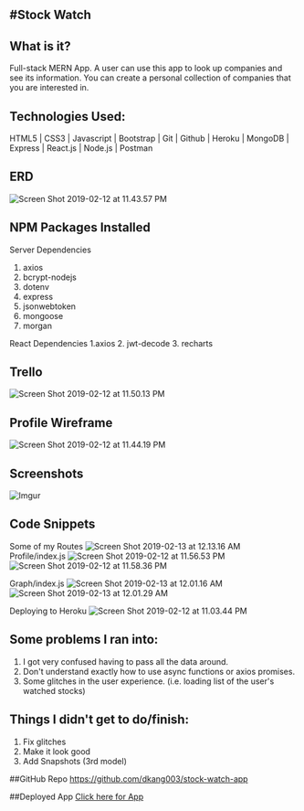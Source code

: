 #Stock Watch
-------
## What is it?
Full-stack MERN App.  A user can use this app to look up companies and see its information.  You can create a personal collection of companies that you are interested in.

## Technologies Used:
HTML5 | CSS3 | Javascript | Bootstrap | Git | Github | Heroku | MongoDB | Express | React.js | Node.js | Postman

## ERD
![Screen Shot 2019-02-12 at 11.43.57 PM](https://i.imgur.com/36pghBW.png)
## NPM Packages Installed
Server Dependencies
1. axios
2. bcrypt-nodejs
3. dotenv
4. express
5. jsonwebtoken
6. mongoose
7. morgan

React Dependencies
1.axios
2. jwt-decode
3. recharts

## Trello
![Screen Shot 2019-02-12 at 11.50.13 PM](https://i.imgur.com/Xq0Qmig.png)

## Profile Wireframe
![Screen Shot 2019-02-12 at 11.44.19 PM](https://i.imgur.com/NM0Ru3W.png)

## Screenshots
![Imgur](https://i.imgur.com/rUgc3Ll.png)

## Code Snippets
Some of my Routes
![Screen Shot 2019-02-13 at 12.13.16 AM](https://i.imgur.com/6YV7agl.png)
Profile/index.js 
![Screen Shot 2019-02-12 at 11.56.53 PM](https://i.imgur.com/AtnckXt.png)
![Screen Shot 2019-02-12 at 11.58.36 PM](https://i.imgur.com/fs79m64.png)

Graph/index.js
![Screen Shot 2019-02-13 at 12.01.16 AM](https://i.imgur.com/4LR4yng.png)
![Screen Shot 2019-02-13 at 12.01.29 AM](https://i.imgur.com/GisEwCQ.png)

Deploying to Heroku
![Screen Shot 2019-02-12 at 11.03.44 PM](https://i.imgur.com/TFfiaIa.png)

## Some problems I ran into:
1. I got very confused having to pass all the data around.
2. Don't understand exactly how to use async functions or axios promises.
3. Some glitches in the user experience. (i.e. loading list of the user's watched stocks) 

## Things I didn't get to do/finish:
1. Fix glitches
2. Make it look good
3. Add Snapshots (3rd model)

##GitHub Repo
https://github.com/dkang003/stock-watch-app

##Deployed App
[Click here for App](https://dk-stockwatch.herokuapp.com/profile)